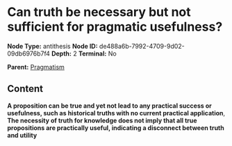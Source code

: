 # Can truth be necessary but not sufficient for pragmatic usefulness?

**Node Type:** antithesis
**Node ID:** de488a6b-7992-4709-9d02-09db6976b7f4
**Depth:** 2
**Terminal:** No

**Parent:** [Pragmatism](pragmatism.md)

## Content

**A proposition can be true and yet not lead to any practical success or usefulness, such as historical truths with no current practical application**, **The necessity of truth for knowledge does not imply that all true propositions are practically useful, indicating a disconnect between truth and utility**
